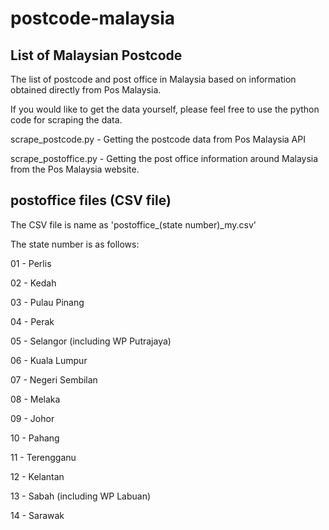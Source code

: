 # postcode-malaysia
List of Malaysian Postcode
-----
The list of postcode and post office in Malaysia based on information obtained directly from Pos Malaysia.

If you would like to get the data yourself, please feel free to use the python code for scraping the data.

scrape_postcode.py - Getting the postcode data from Pos Malaysia API

scrape_postoffice.py - Getting the post office information around Malaysia from the Pos Malaysia website.


postoffice files (CSV file)
-----
The CSV file is name as 'postoffice_(state number)_my.csv'

The state number is as follows:

01 - Perlis

02 - Kedah

03 - Pulau Pinang

04 - Perak

05 - Selangor (including WP Putrajaya)

06 - Kuala Lumpur

07 - Negeri Sembilan

08 - Melaka

09 - Johor

10 - Pahang

11 - Terengganu

12 - Kelantan

13 - Sabah (including WP Labuan)

14 - Sarawak
